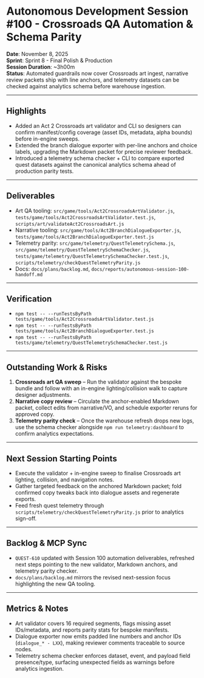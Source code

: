 # Autonomous Development Session #100 - Crossroads QA Automation & Schema Parity
**Date**: November 8, 2025  
**Sprint**: Sprint 8 - Final Polish & Production  
**Session Duration**: ~3h00m  
**Status**: Automated guardrails now cover Crossroads art ingest, narrative review packets ship with line anchors, and telemetry datasets can be checked against analytics schema before warehouse ingestion.

---

## Highlights
- Added an Act 2 Crossroads art validator and CLI so designers can confirm manifest/config coverage (asset IDs, metadata, alpha bounds) before in-engine sweeps.
- Extended the branch dialogue exporter with per-line anchors and choice labels, upgrading the Markdown packet for precise reviewer feedback.
- Introduced a telemetry schema checker + CLI to compare exported quest datasets against the canonical analytics schema ahead of production parity tests.

---

## Deliverables
- Art QA tooling: `src/game/tools/Act2CrossroadsArtValidator.js`, `tests/game/tools/Act2CrossroadsArtValidator.test.js`, `scripts/art/validateAct2CrossroadsArt.js`
- Narrative tooling: `src/game/tools/Act2BranchDialogueExporter.js`, `tests/game/tools/Act2BranchDialogueExporter.test.js`
- Telemetry parity: `src/game/telemetry/QuestTelemetrySchema.js`, `src/game/telemetry/QuestTelemetrySchemaChecker.js`, `tests/game/telemetry/QuestTelemetrySchemaChecker.test.js`, `scripts/telemetry/checkQuestTelemetryParity.js`
- Docs: `docs/plans/backlog.md`, `docs/reports/autonomous-session-100-handoff.md`

---

## Verification
- `npm test -- --runTestsByPath tests/game/tools/Act2CrossroadsArtValidator.test.js`
- `npm test -- --runTestsByPath tests/game/tools/Act2BranchDialogueExporter.test.js`
- `npm test -- --runTestsByPath tests/game/telemetry/QuestTelemetrySchemaChecker.test.js`

---

## Outstanding Work & Risks
1. **Crossroads art QA sweep** – Run the validator against the bespoke bundle and follow with an in-engine lighting/collision walk to capture designer adjustments.
2. **Narrative copy review** – Circulate the anchor-enabled Markdown packet, collect edits from narrative/VO, and schedule exporter reruns for approved copy.
3. **Telemetry parity check** – Once the warehouse refresh drops new logs, use the schema checker alongside `npm run telemetry:dashboard` to confirm analytics expectations.

---

## Next Session Starting Points
- Execute the validator + in-engine sweep to finalise Crossroads art lighting, collision, and navigation notes.
- Gather targeted feedback on the anchored Markdown packet; fold confirmed copy tweaks back into dialogue assets and regenerate exports.
- Feed fresh quest telemetry through `scripts/telemetry/checkQuestTelemetryParity.js` prior to analytics sign-off.

---

## Backlog & MCP Sync
- `QUEST-610` updated with Session 100 automation deliverables, refreshed next steps pointing to the new validator, Markdown anchors, and telemetry parity checker.
- `docs/plans/backlog.md` mirrors the revised next-session focus highlighting the new QA tooling.

---

## Metrics & Notes
- Art validator covers 16 required segments, flags missing asset IDs/metadata, and reports parity stats for bespoke manifests.
- Dialogue exporter now emits padded line numbers and anchor IDs (`dialogue_* - LXX`), making reviewer comments traceable to source nodes.
- Telemetry schema checker enforces dataset, event, and payload field presence/type, surfacing unexpected fields as warnings before analytics ingestion.
